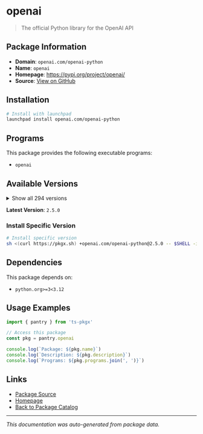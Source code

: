 # openai

> The official Python library for the OpenAI API

## Package Information

- **Domain**: `openai.com/openai-python`
- **Name**: `openai`
- **Homepage**: https://pypi.org/project/openai/
- **Source**: [View on GitHub](https://github.com/pkgxdev/pantry/tree/main/projects/openai.com/openai-python/package.yml)

## Installation

```bash
# Install with launchpad
launchpad install openai.com/openai-python
```

## Programs

This package provides the following executable programs:

- `openai`

## Available Versions

<details>
<summary>Show all 294 versions</summary>

- `2.5.0`, `2.4.0`, `2.3.0`, `2.2.0`, `2.1.0`
- `2.0.1`, `2.0.0`, `1.109.1`, `1.109.0`, `1.108.2`
- `1.108.1`, `1.108.0`, `1.107.3`, `1.107.2`, `1.107.1`
- `1.107.0`, `1.106.1`, `1.106.0`, `1.105.0`, `1.104.2`
- `1.104.1`, `1.104.0`, `1.103.0`, `1.102.0`, `1.101.0`
- `1.100.3`, `1.100.2`, `1.100.1`, `1.100.0`, `1.99.9`
- `1.99.8`, `1.99.7`, `1.99.6`, `1.99.5`, `1.99.4`
- `1.99.3`, `1.99.2`, `1.99.1`, `1.99.0`, `1.98.0`
- `1.97.2`, `1.97.1`, `1.97.0`, `1.96.1`, `1.96.0`
- `1.95.1`, `1.95.0`, `1.94.0`, `1.93.3`, `1.93.2`
- `1.93.1`, `1.93.0`, `1.92.3`, `1.92.2`, `1.92.1`
- `1.92.0`, `1.91.0`, `1.90.0`, `1.89.0`, `1.88.0`
- `1.87.0`, `1.86.0`, `1.85.0`, `1.84.0`, `1.83.0`
- `1.82.1`, `1.82.0`, `1.81.0`, `1.80.0`, `1.79.0`
- `1.78.1`, `1.78.0`, `1.77.0`, `1.76.2`, `1.76.1`
- `1.76.0`, `1.75.0`, `1.74.1`, `1.74.0`, `1.73.0`
- `1.72.0`, `1.71.0`, `1.70.0`, `1.69.0`, `1.68.2`
- `1.68.1`, `1.68.0`, `1.67.0`, `1.66.5`, `1.66.4`
- `1.66.3`, `1.66.2`, `1.66.1`, `1.66.0`, `1.65.5`
- `1.65.4`, `1.65.3`, `1.65.2`, `1.65.1`, `1.65.0`
- `1.64.0`, `1.63.2`, `1.63.1`, `1.63.0`, `1.62.0`
- `1.61.1`, `1.61.0`, `1.60.2`, `1.60.1`, `1.60.0`
- `1.59.9`, `1.59.8`, `1.59.7`, `1.59.6`, `1.59.5`
- `1.59.4`, `1.59.3`, `1.59.2`, `1.59.1`, `1.59.0`
- `1.58.1`, `1.58.0`, `1.57.4`, `1.57.3`, `1.57.2`
- `1.57.1`, `1.57.0`, `1.56.2`, `1.56.1`, `1.56.0`
- `1.55.3`, `1.55.2`, `1.55.1`, `1.55.0`, `1.54.5`
- `1.54.4`, `1.54.3`, `1.54.2`, `1.54.1`, `1.54.0`
- `1.53.1`, `1.53.0`, `1.52.2`, `1.52.1`, `1.52.0`
- `1.51.2`, `1.51.1`, `1.51.0`, `1.50.2`, `1.50.1`
- `1.50.0`, `1.49.0`, `1.48.0`, `1.47.1`, `1.47.0`
- `1.46.1`, `1.46.0`, `1.45.1`, `1.45.0`, `1.44.1`
- `1.44.0`, `1.43.1`, `1.43.0`, `1.42.0`, `1.41.1`
- `1.41.0`, `1.40.8`, `1.40.7`, `1.40.6`, `1.40.5`
- `1.40.4`, `1.40.3`, `1.40.2`, `1.40.1`, `1.40.0`
- `1.39.0`, `1.38.0`, `1.37.2`, `1.37.1`, `1.37.0`
- `1.36.1`, `1.36.0`, `1.35.15`, `1.35.14`, `1.35.13`
- `1.35.12`, `1.35.11`, `1.35.10`, `1.35.9`, `1.35.8`
- `1.35.7`, `1.35.6`, `1.35.5`, `1.35.4`, `1.35.3`
- `1.35.2`, `1.35.1`, `1.35.0`, `1.34.0`, `1.33.0`
- `1.32.1`, `1.32.0`, `1.31.2`, `1.31.1`, `1.31.0`
- `1.30.5`, `1.30.4`, `1.30.3`, `1.30.2`, `1.30.1`
- `1.30.0`, `1.29.0`, `1.28.2`, `1.28.1`, `1.28.0`
- `1.27.0`, `1.26.0`, `1.25.2`, `1.25.1`, `1.25.0`
- `1.24.1`, `1.24.0`, `1.23.6`, `1.23.5`, `1.23.4`
- `1.23.3`, `1.23.2`, `1.23.1`, `1.23.0`, `1.22.0`
- `1.21.2`, `1.21.1`, `1.21.0`, `1.20.0`, `1.19.0`
- `1.18.0`, `1.17.1`, `1.17.0`, `1.16.2`, `1.16.1`
- `1.16.0`, `1.15.0`, `1.14.3`, `1.14.2`, `1.14.1`
- `1.14.0`, `1.13.4`, `1.13.3`, `1.13.2`, `1.13.1`
- `1.13.0`, `1.12.0`, `1.11.1`, `1.11.0`, `1.10.0`
- `1.9.0`, `1.8.0`, `1.7.2`, `1.7.1`, `1.7.0`
- `1.6.1`, `1.6.0`, `1.5.0`, `1.4.0`, `1.3.9`
- `1.3.8`, `1.3.7`, `1.3.6`, `1.3.5`, `1.3.4`
- `1.3.3`, `1.3.2`, `1.3.1`, `1.3.0`, `1.2.4`
- `1.2.3`, `1.2.2`, `1.2.1`, `1.2.0`, `1.1.2`
- `1.1.0`, `1.0.1`, `1.0.0`, `0.28.1`, `0.28.0`
- `0.27.10`, `0.27.9`, `0.27.8`, `0.27.7`, `0.27.6`
- `0.27.5`, `0.27.4`, `0.27.3`, `0.27.2`

</details>

**Latest Version**: `2.5.0`

### Install Specific Version

```bash
# Install specific version
sh <(curl https://pkgx.sh) +openai.com/openai-python@2.5.0 -- $SHELL -i
```

## Dependencies

This package depends on:

- `python.org>=3<3.12`

## Usage Examples

```typescript
import { pantry } from 'ts-pkgx'

// Access this package
const pkg = pantry.openai

console.log(`Package: ${pkg.name}`)
console.log(`Description: ${pkg.description}`)
console.log(`Programs: ${pkg.programs.join(', ')}`)
```

## Links

- [Package Source](https://github.com/pkgxdev/pantry/tree/main/projects/openai.com/openai-python/package.yml)
- [Homepage](https://pypi.org/project/openai/)
- [Back to Package Catalog](../../../package-catalog.md)

---

*This documentation was auto-generated from package data.*
